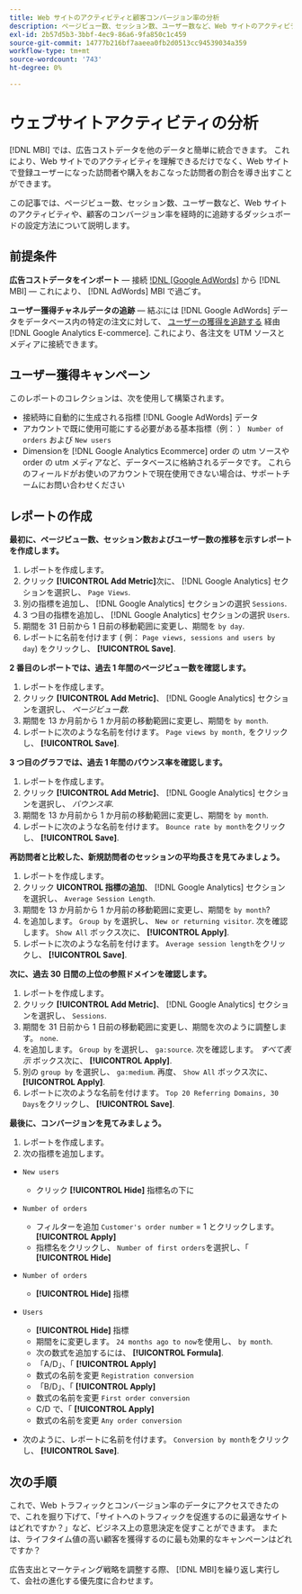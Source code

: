 ```yaml
---
title: Web サイトのアクティビティと顧客コンバージョン率の分析
description: ページビュー数、セッション数、ユーザー数など、Web サイトのアクティビティや、顧客のコンバージョン率を経時的に追跡するダッシュボードの設定方法について説明します。
exl-id: 2b57d5b3-3bbf-4ec9-86a6-9fa850c1c459
source-git-commit: 14777b216bf7aaeea0fb2d0513cc94539034a359
workflow-type: tm+mt
source-wordcount: '743'
ht-degree: 0%

---
```


# ウェブサイトアクティビティの分析

[!DNL MBI] では、広告コストデータを他のデータと簡単に統合できます。 これにより、Web サイトでのアクティビティを理解できるだけでなく、Web サイトで登録ユーザーになった訪問者や購入をおこなった訪問者の割合を導き出すことができます。

この記事では、ページビュー数、セッション数、ユーザー数など、Web サイトのアクティビティや、顧客のコンバージョン率を経時的に追跡するダッシュボードの設定方法について説明します。

## 前提条件

**広告コストデータをインポート**  — 接続 [!DNL [Google AdWords]](../importing-data/integrations/google-adwords.md) から [!DNL MBI]  — これにより、 [!DNL AdWords] MBI で過ごす。

**ユーザー獲得チャネルデータの追跡**  — 結ぶには [!DNL Google AdWords] データをデータベース内の特定の注文に対して、 [ユーザーの獲得を追跡する](../analysis/google-track-user-acq.md) 経由 [!DNL Google Analytics E-commerce]. これにより、各注文を UTM ソースとメディアに接続できます。

## ユーザー獲得キャンペーン

このレポートのコレクションは、次を使用して構築されます。

* 接続時に自動的に生成される指標 [!DNL Google AdWords] データ
* アカウントで既に使用可能にする必要がある基本指標（例： ） `Number of orders` および `New users`
* Dimensionを [!DNL Google Analytics Ecommerce] order の utm ソースや order の utm メディアなど、データベースに格納されるデータです。 これらのフィールドがお使いのアカウントで現在使用できない場合は、サポートチームにお問い合わせください

## レポートの作成

**最初に、ページビュー数、セッション数およびユーザー数の推移を示すレポートを作成します。**

1. レポートを作成します。
1. クリック **[!UICONTROL Add Metric]**&#x200B;次に、 [!DNL Google Analytics] セクションを選択し、 `Page Views`.
1. 別の指標を追加し、 [!DNL Google Analytics] セクションの選択 `Sessions`.
1. 3 つ目の指標を追加し、 [!DNL Google Analytics] セクションの選択 `Users`.
1. 期間を 31 日前から 1 日前の移動範囲に変更し、期間を `by day`.
1. レポートに名前を付けます ( 例： `Page views, sessions and users by day`) をクリックし、 **[!UICONTROL Save]**.

**2 番目のレポートでは、過去 1 年間のページビュー数を確認します。**

1. レポートを作成します。
1. クリック **[!UICONTROL Add Metric]**、 [!DNL Google Analytics] セクションを選択し、 _ページビュー数_.
1. 期間を 13 か月前から 1 か月前の移動範囲に変更し、期間を `by month`.
1. レポートに次のような名前を付けます。 `Page views by month,` をクリックし、 **[!UICONTROL Save]**.

**3 つ目のグラフでは、過去 1 年間のバウンス率を確認します。**

1. レポートを作成します。
1. クリック **[!UICONTROL Add Metric]**、 [!DNL Google Analytics] セクションを選択し、 _バウンス率_.
1. 期間を 13 か月前から 1 か月前の移動範囲に変更し、期間を `by month`.
1. レポートに次のような名前を付けます。 `Bounce rate by month`をクリックし、 **[!UICONTROL Save]**.

**再訪問者と比較した、新規訪問者のセッションの平均長さを見てみましょう。**

1. レポートを作成します。
1. クリック **UICONTROL 指標の追加**、 [!DNL Google Analytics] セクションを選択し、 `Average Session Length`.
1. 期間を 13 か月前から 1 か月前の移動範囲に変更し、期間を `by month`?
1. を追加します。 `Group by` を選択し、 `New or returning visitor`.  次を確認します。 `Show All` ボックス次に、 **[!UICONTROL Apply]**.
1. レポートに次のような名前を付けます。 `Average session length`をクリックし、 **[!UICONTROL Save]**.

**次に、過去 30 日間の上位の参照ドメインを確認します。**

1. レポートを作成します。
1. クリック **[!UICONTROL Add Metric]**、 [!DNL Google Analytics] セクションを選択し、 `Sessions`.
1. 期間を 31 日前から 1 日前の移動範囲に変更し、期間を次のように調整します。 `none`.
1. を追加します。 `Group by` を選択し、 `ga:source`.  次を確認します。 _すべて表示_ ボックス次に、 **[!UICONTROL Apply]**.
1. 別の `group by` を選択し、 `ga:medium`. 再度、 `Show All` ボックス次に、 **[!UICONTROL Apply]**.
1. レポートに次のような名前を付けます。 `Top 20 Referring Domains, 30 Days`をクリックし、 **[!UICONTROL Save]**.

**最後に、コンバージョンを見てみましょう。**

1. レポートを作成します。
1. 次の指標を追加します。

* `New users`
   * クリック **[!UICONTROL Hide]** 指標名の下に

* `Number of orders`
   * フィルターを追加 `Customer's order number` = 1 とクリックします。 **[!UICONTROL Apply]**
   * 指標名をクリックし、 `Number of first orders`を選択し、「 **[!UICONTROL Hide]**

* `Number of orders`
   * **[!UICONTROL Hide]** 指標

* `Users`
   * **[!UICONTROL Hide]** 指標
   * 期間をに変更します。 `24 months ago to now`を使用し、 `by month`.
   * 次の数式を追加するには、 **[!UICONTROL Formula]**.
   * 「A/D」、「 **[!UICONTROL Apply]**
   * 数式の名前を変更 `Registration conversion`
   * 「B/D」、「 **[!UICONTROL Apply]**
   * 数式の名前を変更 `First order conversion`
   * C/D で、「 **[!UICONTROL Apply]**
   * 数式の名前を変更 `Any order conversion`

* 次のように、レポートに名前を付けます。 `Conversion by month`をクリックし、 **[!UICONTROL Save]**.

## 次の手順

これで、Web トラフィックとコンバージョン率のデータにアクセスできたので、これを掘り下げて、「サイトへのトラフィックを促進するのに最適なサイトはどれですか？」など、ビジネス上の意思決定を促すことができます。 または、ライフタイム値の高い顧客を獲得するのに最も効果的なキャンペーンはどれですか？

広告支出とマーケティング戦略を調整する際、 [!DNL MBI]を繰り返し実行して、会社の進化する優先度に合わせます。
